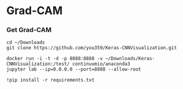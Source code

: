 # Grad-CAM

### Get Grad-CAM

    cd ~/Downloads
    git clone https://github.com/you359/Keras-CNNVisualization.git

    docker run -i -t -d -p 8888:8888 -v ~/Downloads/Keras-CNNVisualization:/test/ continuumio/anaconda3
    jupyter lab --ip=0.0.0.0 --port=8888 --allow-root

    !pip install -r requirements.txt
